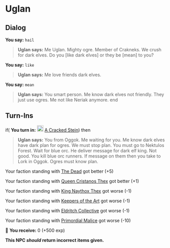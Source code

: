 # Uglan


## Dialog

**You say:** `hail`



>**Uglan says:** Me Uglan. Mighty ogre. Member of Crakneks. We crush for dark elves. Do you [like dark elves] or they be [mean] to you?

**You say:** `like`



>**Uglan says:** Me love friends dark elves.

**You say:** `mean`



>**Uglan says:** You smart person. Me know dark elves not friendly. They just use ogres. Me not like Neriak anymore.
end



## Turn-Ins





if( **You turn in:** <img style="background:url(/static/icons/blank_slot.gif);width:20px;height:20px;" src="/static/icons/item_708.png" alt="" /> <a
                                href="/item/13357" data-url="13357" class="tooltip-link link">A Cracked Stein</a>) then


>**Uglan says:** You from Oggok. Me waiting for you. Me know dark elves have dark plan for ogres. We must stop plan. You must go to Nektulos Forest. Wait for blue orc. He deliver message for dark elf king. Not good. You kill blue orc runners. If message on them then you take to Lork in Oggok. Ogres must know plan.


Your faction standing with [The Dead](/faction/239) got better (<span class='text-success'>+5</span>)


Your faction standing with [Queen Cristanos Thex](/faction/303) got better (<span class='text-success'>+1</span>)


Your faction standing with [King Naythox Thex](/faction/278) got worse (<span class='text-danger'>-1</span>)


Your faction standing with [Keepers of the Art](/faction/275) got worse (<span class='text-danger'>-1</span>)


Your faction standing with [Eldritch Collective](/faction/245) got worse (<span class='text-danger'>-1</span>)


Your faction standing with [Primordial Malice](/faction/1522) got worse (<span class='text-danger'>-10</span>)


 &#127873; **You receive:** 0 (+500 exp)

 




**This NPC *should* return incorrect items given.**
